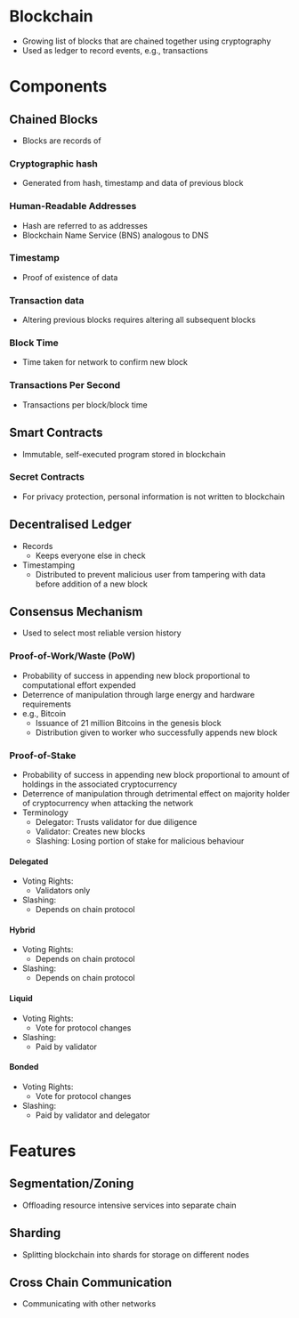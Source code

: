 # Blockchain
- Growing list of blocks that are chained together using cryptography
- Used as ledger to record events, e.g., transactions

# Components
## Chained Blocks
- Blocks are records of 
### Cryptographic hash
- Generated from hash, timestamp and data of previous block
### Human-Readable Addresses
- Hash are referred to as addresses
- Blockchain Name Service (BNS) analogous to DNS

###  Timestamp
- Proof of existence of data
###  Transaction data
- Altering previous blocks requires altering all subsequent blocks
### Block Time
- Time taken for network to confirm new block

### Transactions Per Second
- Transactions per block/block time

## Smart Contracts
- Immutable, self-executed program stored in blockchain
### Secret Contracts
- For privacy protection, personal information is not written to blockchain

## Decentralised Ledger
- Records
  - Keeps everyone else in check
- Timestamping 
  - Distributed to prevent malicious user from tampering with data before addition of a new block

## Consensus Mechanism
- Used to select most reliable version history

### Proof-of-Work/Waste (PoW)
- Probability of success in appending new block proportional to computational effort expended 
- Deterrence of manipulation through large energy and hardware requirements
- e.g., Bitcoin
  - Issuance of 21 million Bitcoins in the genesis block
  - Distribution given to worker who successfully appends new block



### Proof-of-Stake
- Probability of success in appending new block proportional to amount of holdings in the associated cryptocurrency
- Deterrence of manipulation through detrimental effect on majority holder of cryptocurrency when attacking the network
- Terminology
  - Delegator: Trusts validator for due diligence
  - Validator: Creates new blocks 
  - Slashing: Losing portion of stake for malicious behaviour
#### Delegated
- Voting Rights:
  - Validators only
- Slashing:
  - Depends on chain protocol

#### Hybrid
- Voting Rights:
  - Depends on chain protocol
- Slashing:
  - Depends on chain protocol

#### Liquid
- Voting Rights:
  - Vote for protocol changes
- Slashing:
  - Paid by validator
#### Bonded
- Voting Rights:
  - Vote for protocol changes
- Slashing:
  - Paid by validator and delegator


# Features
## Segmentation/Zoning
- Offloading resource intensive services into separate chain
## Sharding
- Splitting blockchain into shards for storage on different nodes 
## Cross Chain Communication
- Communicating with other networks